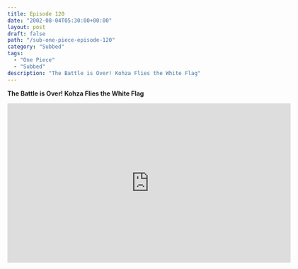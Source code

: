 ```yaml
---
title: Episode 120
date: "2002-08-04T05:30:00+00:00"
layout: post
draft: false
path: "/sub-one-piece-episode-120"
category: "Subbed"
tags:
  - "One Piece"
  - "Subbed"
description: "The Battle is Over! Kohza Flies the White Flag"
---
```


**The Battle is Over! Kohza Flies the White Flag**

<iframe width="640" height="360" src="https://www.rapidvideo.com/e/FXORFA3IF2" frameborder="0" marginwidth=0 marginheight=0 scrolling=no allowfullscreen></iframe>

